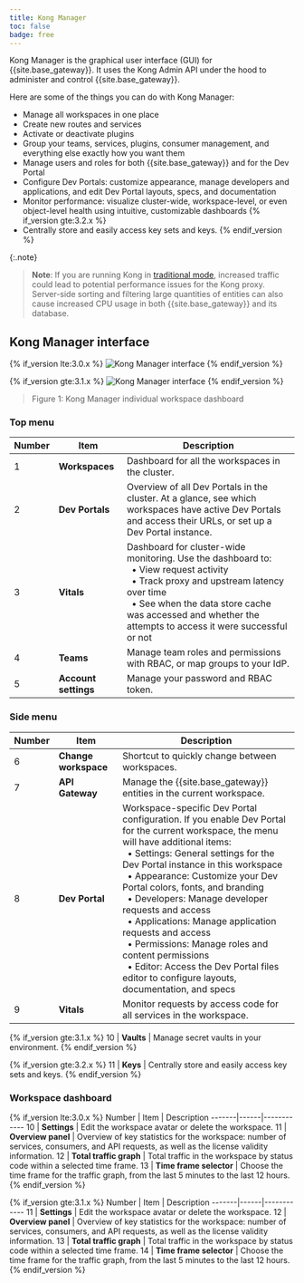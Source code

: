 ```yaml
---
title: Kong Manager
toc: false
badge: free
---
```


Kong Manager is the graphical user interface (GUI) for {{site.base_gateway}}.
It uses the Kong Admin API under the hood to administer and control {{site.base_gateway}}.

Here are some of the things you can do with Kong Manager:

* Manage all workspaces in one place
* Create new routes and services
* Activate or deactivate plugins
* Group your teams, services, plugins, consumer management, and everything else exactly how you want them
* Manage users and roles for both {{site.base_gateway}} and for the Dev Portal
* Configure Dev Portals: customize appearance, manage developers and applications, and edit Dev Portal layouts, specs, and documentation
* Monitor performance: visualize cluster-wide, workspace-level, or even object-level health using intuitive, customizable dashboards
{% if_version gte:3.2.x %}
* Centrally store and easily access key sets and keys. 
{% endif_version %}

{:.note}
> **Note**: If you are running Kong in [traditional mode](/gateway/{{page.kong_version}}/production/deployment-topologies/traditional/), increased traffic could lead to potential performance issues for the Kong proxy.
> Server-side sorting and filtering large quantities of entities can also cause increased CPU usage in both {{site.base_gateway}} and its database.

## Kong Manager interface

{% if_version lte:3.0.x %}
![Kong Manager interface](/assets/images/gateway/km_workspace_3.0.png)
{% endif_version %}

{% if_version gte:3.1.x %}
![Kong Manager interface](/assets/images/gateway/km_workspace_3.1.png)
{% endif_version %}

> Figure 1: Kong Manager individual workspace dashboard

### Top menu

Number | Item | Description
-------|------|------------
1 | **Workspaces** | Dashboard for all the workspaces in the cluster.
2 | **Dev Portals** | Overview of all Dev Portals in the cluster. At a glance, see which workspaces have active Dev Portals and access their URLs, or set up a Dev Portal instance.
3 | **Vitals** | Dashboard for cluster-wide monitoring. Use the dashboard to: <br> &nbsp;&nbsp;&bull; View request activity <br> &nbsp;&nbsp;&bull; Track proxy and upstream latency over time <br> &nbsp;&nbsp;&bull; See when the data store cache was accessed and whether the attempts to access it were successful or not
4 | **Teams** | Manage team roles and permissions with RBAC, or map groups to your IdP.
5 | **Account settings** | Manage your password and RBAC token.

### Side menu

Number | Item | Description
-------|------|------------
6 | **Change workspace** | Shortcut to quickly change between workspaces.
7 | **API Gateway** | Manage the {{site.base_gateway}} entities in the current workspace.
8 | **Dev Portal** | Workspace-specific Dev Portal configuration. If you enable Dev Portal for the current workspace, the menu will have additional items: <br> &nbsp;&nbsp;&bull; Settings: General settings for the Dev Portal instance in this workspace <br> &nbsp;&nbsp;&bull; Appearance: Customize your Dev Portal colors, fonts, and branding <br> &nbsp;&nbsp;&bull; Developers: Manage developer requests and access <br> &nbsp;&nbsp;&bull; Applications: Manage application requests and access <br> &nbsp;&nbsp;&bull; Permissions: Manage roles and content permissions <br> &nbsp;&nbsp;&bull; Editor: Access the Dev Portal files editor to configure layouts, documentation, and specs
9 | **Vitals** | Monitor requests by access code for all services in the workspace.
{% if_version gte:3.1.x %}
10 | **Vaults** | Manage secret vaults in your environment.
{% endif_version %}

{% if_version gte:3.2.x %}
11 | **Keys** | Centrally store and easily access key sets and keys.
{% endif_version %}

### Workspace dashboard

{% if_version lte:3.0.x %}
Number | Item | Description
-------|------|------------
10 | **Settings** | Edit the workspace avatar or delete the workspace.
11 | **Overview panel** | Overview of key statistics for the workspace: number of services, consumers, and API requests, as well as the license validity information.
12 | **Total traffic graph** | Total traffic in the workspace by status code within a selected time frame.
13 | **Time frame selector** | Choose the time frame for the traffic graph, from the last 5 minutes to the last 12 hours.
{% endif_version %}

{% if_version gte:3.1.x %}
Number | Item | Description
-------|------|------------
11 | **Settings** | Edit the workspace avatar or delete the workspace.
12 | **Overview panel** | Overview of key statistics for the workspace: number of services, consumers, and API requests, as well as the license validity information.
13 | **Total traffic graph** | Total traffic in the workspace by status code within a selected time frame.
14 | **Time frame selector** | Choose the time frame for the traffic graph, from the last 5 minutes to the last 12 hours.
{% endif_version %}
